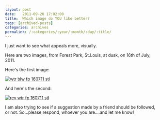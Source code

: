 ```yaml
---
layout: post
date:	2011-09-20 17:02:00
title:  Which image do YOU like better?
tags: [archived-posts]
categories: archives
permalink: /:categories/:year/:month/:day/:title/
---
```

I just want to see what appeals more, visually.


Here are two images, from Forest Park, St.Louis, at dusk, on 16th of July, 2011.


Here's the first image:

<a href="http://s1142.photobucket.com/albums/n602/Deepapctrsglr/?action=view&amp;current=IMG_3755-1.jpg" target="_blank"><img src="http://i1142.photobucket.com/albums/n602/Deepapctrsglr/IMG_3755-1.jpg" border="0" alt="wtr blw fp 160711 stl"></a>


And here's the second:



<a href="http://s1142.photobucket.com/albums/n602/Deepapctrsglr/?action=view&amp;current=IMG_3755-2.jpg" target="_blank"><img src="http://i1142.photobucket.com/albums/n602/Deepapctrsglr/IMG_3755-2.jpg" border="0" alt="rev wtr fp 160711 stl"></a>


I am also trying to see if a suggestion made by a friend should be followed, or not. So...please respond, whoever you are....and let me know!
